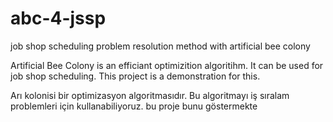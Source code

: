abc-4-jssp
==========

 job shop scheduling problem resolution method with artificial bee colony


Artificial Bee Colony is an efficiant optimizition algoritihm. It can be used for job shop scheduling. This project is a demonstration for this.

Arı kolonisi bir optimizasyon algoritmasıdır. Bu algoritmayı iş sıralam problemleri için kullanabiliyoruz. bu proje bunu göstermekte
